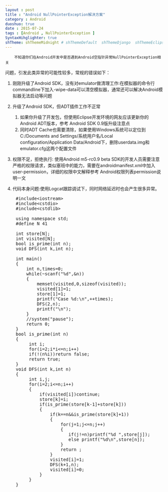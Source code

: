 ```yaml
---
layout : post
title : "Android NullPointerException解决方案"
category : Android
duoshuo: true
date : 2015-07-24
tags : [Android , NullPointerException ]
SyntaxHihglighter: true
shTheme: shThemeMidnight # shThemeDefault  shThemeDjango  shThemeEclipse  shThemeEmacs  shThemeFadeToGrey  shThemeMidnight  shThemeRDark
---
```


		不知道你们在Android开发中是否遇到Android空指针异常NullPointerException相关
问题，引发此类异常的可能性较多，常规的错误如下：

<!-- more -->

1. 刚刚升级了Android SDK，没有对emulator做清理工作:在模拟器的命令行commandline下加入-wipe-data可以清空模拟器，通常还可以解决Android模拟器无法启动等问题

2. 升级了Android SDK，但ADT插件工作不正常
	1. 如果你升级了开发包，但使用Eclipse开发环境的网友应该更新你的Android ADT版本，参考 Android SDK 0.9版升级注意点
	2. 同时ADT Cache也需要清除，如果使用Windows系统可以定位到C:/Documents and Settings/系统用户名/Local configuration/Application Data/Android下，删除userdata.img和emulator.cfg这两个配置文件

3. 权限不足，拒绝执行: 使用Android m5-rc0.9 beta SDK的开发人员需要注意严格的权限请求，类似塞班中的能力，需要在androidmanifest.xml中加入user-permission，详细的权限中文解释参考 Android权限列表permission说明一文
4. 代码本身问题:使用Logcat跟踪调试下，同时网络延迟时也会产生很多异常。



<!-- more -->

<pre class="brush: c; ">
	#include&lt;iostream&gt;
	#include&lt;cstdio&gt;
	#include&lt;cstdlib&gt;

	using namespace std;
	#define N 41

	int store[N];
	int visited[N];
	bool is_prime(int n);
	void DFS(int k,int n);
	
	int main()
	{
	    int n,times=0;
	    while(~scanf("%d",&n))
	    {
	        memset(visited,0,sizeof(visited));
	        visited[1]=1;
	        store[1]=1;
	        printf("Case %d:\n",++times);
	        DFS(2,n);
	        printf("\n");
	    }
	    //system("pause");
	    return 0;
	}
	bool is_prime(int n)
	{
	     int i;
	     for(i=2;i*i<=n;i++)
	     if(!(n%i))return false;
	     return true;
	}
	void DFS(int k,int n)
	{
	     int i,j;
	     for(i=2;i<=n;i++)
	     {
	         if(visited[i])continue;
	         store[k]=i;
	         if(is_prime(store[k-1]+store[k]))
	         {
	             if(k==n&&is_prime(store[k]+1))
	             {
	                 for(j=1;j<=n;j++)
	                 {
	                    if(j!=n)printf("%d ",store[j]);
	                    else printf("%d\n",store[n]);
	                 }
	                 return ;
	             }
	             visited[i]=1;
	             DFS(k+1,n);
	             visited[i]=0;
	         }
	     }
	}
</pre>

